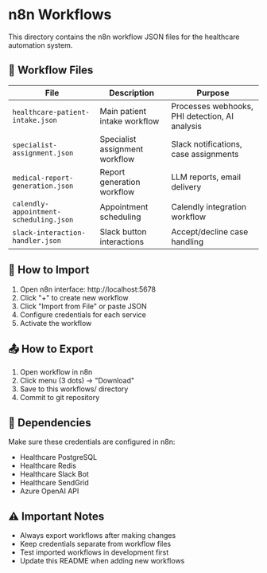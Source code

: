 # n8n Workflows

This directory contains the n8n workflow JSON files for the healthcare automation system.

## 📁 Workflow Files

| File | Description | Purpose |
|------|-------------|---------|
| `healthcare-patient-intake.json` | Main patient intake workflow | Processes webhooks, PHI detection, AI analysis |
| `specialist-assignment.json` | Specialist assignment workflow | Slack notifications, case assignments |
| `medical-report-generation.json` | Report generation workflow | LLM reports, email delivery |
| `calendly-appointment-scheduling.json` | Appointment scheduling | Calendly integration workflow |
| `slack-interaction-handler.json` | Slack button interactions | Accept/decline case handling |

## 🔄 How to Import

1. Open n8n interface: http://localhost:5678
2. Click "+" to create new workflow
3. Click "Import from File" or paste JSON
4. Configure credentials for each service
5. Activate the workflow

## 📤 How to Export

1. Open workflow in n8n
2. Click menu (3 dots) → "Download"
3. Save to this workflows/ directory
4. Commit to git repository

## 🔗 Dependencies

Make sure these credentials are configured in n8n:
- Healthcare PostgreSQL
- Healthcare Redis  
- Healthcare Slack Bot
- Healthcare SendGrid
- Azure OpenAI API

## ⚠️ Important Notes

- Always export workflows after making changes
- Keep credentials separate from workflow files
- Test imported workflows in development first
- Update this README when adding new workflows